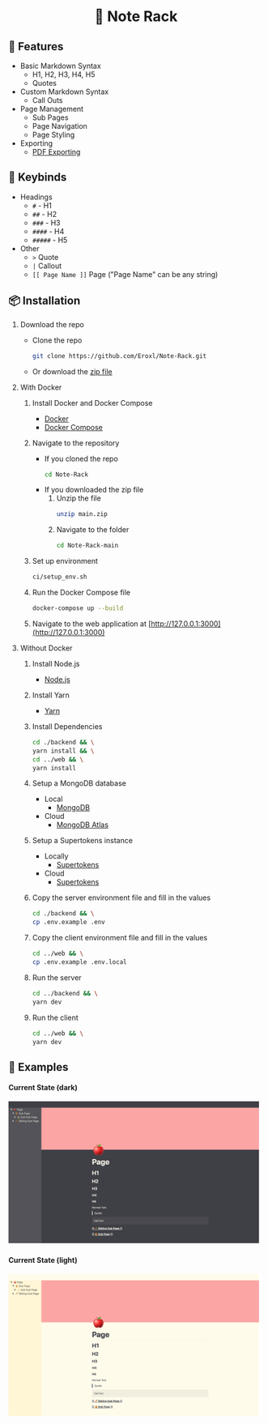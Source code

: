 <h1 align="center">
    📝 Note Rack
</h1>

## 🌳 Features
* Basic Markdown Syntax
    * H1, H2, H3, H4, H5
    * Quotes
* Custom Markdown Syntax
    * Call Outs
* Page Management
    * Sub Pages
    * Page Navigation
    * Page Styling
* Exporting
    * [PDF Exporting](./images/Note%20Rack%20Page.pdf)

## 🎹 Keybinds
- Headings
    - `#` - H1
    - `##` - H2
    - `###` - H3
    - `####` - H4
    - `#####` - H5
- Other
    - `>` Quote
    - `|` Callout
    -  `[[ Page Name ]]` Page ("Page Name" can be any string)

## 📦 Installation
1. Download the repo
    * Clone the repo
        ```bash
        git clone https://github.com/Eroxl/Note-Rack.git
        ```
    * Or download the [zip file](https://github.com/Eroxl/Note-Rack/archive/refs/heads/main.zip)
1. With Docker
    1. Install Docker and Docker Compose
        - [Docker](https://docs.docker.com/get-docker/)
        - [Docker Compose](https://docs.docker.com/compose/install/)

    2. Navigate to the repository
        * If you cloned the repo
            ```bash
            cd Note-Rack
            ```
        * If you downloaded the zip file
            1. Unzip the file
                ```bash
                unzip main.zip
                ```
            2. Navigate to the folder
                ```bash
                cd Note-Rack-main
                ```

    3. Set up environment
        ```bash
        ci/setup_env.sh
        ```

    5. Run the Docker Compose file
        ```bash
        docker-compose up --build
        ```

    6. Navigate to the web application at [http://127.0.0.1:3000](http://127.0.0.1:3000)

2. Without Docker
    1. Install Node.js
        - [Node.js](https://nodejs.org/en/download/)

    2. Install Yarn
        - [Yarn](https://classic.yarnpkg.com/en/docs/install)

    3. Install Dependencies
        ```bash
        cd ./backend && \
        yarn install && \
        cd ../web && \
        yarn install
        ```
    
    4. Setup a MongoDB database
        - Local
            - [MongoDB](https://docs.mongodb.com/manual/installation/)
        - Cloud
            - [MongoDB Atlas](https://www.mongodb.com/cloud/atlas)

    5. Setup a Supertokens instance
        - Locally
            - [Supertokens](https://supertokens.com/docs/thirdparty/pre-built-ui/setup/core/without-docker)
        - Cloud
            - [Supertokens](https://supertokens.com/docs/thirdparty/pre-built-ui/setup/core/saas-setup)
    
    6. Copy the server environment file and fill in the values
        ```bash
        cd ./backend && \
        cp .env.example .env
        ```

    7. Copy the client environment file and fill in the values
        ```bash
        cd ../web && \
        cp .env.example .env.local
        ```

    8. Run the server
        ```bash
        cd ../backend && \
        yarn dev
        ```

    9. Run the client
        ```bash
        cd ../web && \
        yarn dev
        ```

## 🔬 Examples

#### Current State (dark)
<img src="./images/Desktop_Current_State_Dark.png" width="500">

#### Current State (light)
<img src="./images/Desktop_Current_State.png" width="500">
